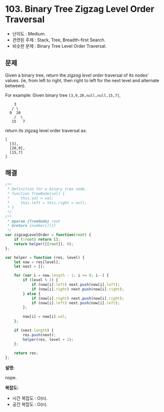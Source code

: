 # 103. Binary Tree Zigzag Level Order Traversal

- 난이도 : Medium.
- 관련된 주제 : Stack, Tree, Breadth-first Search.
- 비슷한 문제 : Binary Tree Level Order Traversal.

## 문제

Given a binary tree, return the *zigzag level order* traversal of its nodes' values. (ie, from left to right, then right to left for the next level and alternate between).

For example: Given binary tree `[3,9,20,null,null,15,7]`,

```
    3
   / \
  9  20
    /  \
   15   7
```

return its zigzag level order traversal as:

```
[
  [3],
  [20,9],
  [15,7]
]
```

## 해결

```javascript
/**
 * Definition for a binary tree node.
 * function TreeNode(val) {
 *     this.val = val;
 *     this.left = this.right = null;
 * }
 */
/**
 * @param {TreeNode} root
 * @return {number[][]}
 */
var zigzagLevelOrder = function(root) {
    if (!root) return [];
    return helper([[root]], 0);
};

var helper = function (res, level) {
    let now = res[level];
    let next = [];

    for (var i = now.length - 1; i >= 0; i--) {
        if (level % 2) {
            if (now[i].left) next.push(now[i].left);
            if (now[i].right) next.push(now[i].right);
        } else {
            if (now[i].right) next.push(now[i].right);
            if (now[i].left) next.push(now[i].left);
        };
        
        now[i] = now[i].val;
    };
    
    if (next.length) {
        res.push(next);
        helper(res, level + 1);
    };
    
    return res;
};
```

**설명:**

nope.

**복잡도:**

- 시간 복잡도 : O(n).
- 공간 복잡도 : O(n).